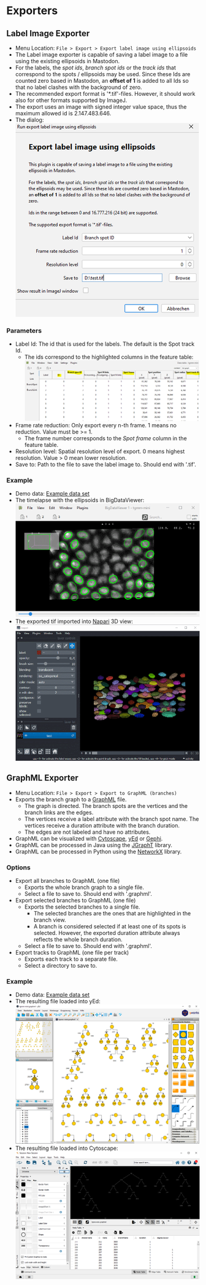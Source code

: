 # Exporters

## Label Image Exporter

* Menu Location: `File > Export > Export label image using ellipsoids`
* The Label image exporter is capable of saving a label image to a file using the existing ellipsoids in Mastodon.
* For the labels, the _spot ids_, _branch spot ids_ or the _track ids_ that correspond to the spots / ellipsoids may be
  used. Since these Ids are counted zero based in Mastodon, an **offset of 1** is added to all Ids so that no label
  clashes with the background of zero.
* The recommended export format is '*.tif'-files. However, it should work also for other formats supported by ImageJ.
* The export uses an image with signed integer value space, thus the maximum allowed id is 2.147.483.646.
* The dialog:  ![Plugin Export Dialog](export/label_image/plugin_export_dialog.png)

###  Parameters

* Label Id: The id that is used for the labels. The default is the Spot track Id.
    * The ids correspond to the highlighted columns in the feature
      table: ![Feature Table](export/label_image/plugin_export_table.png)
* Frame rate reduction: Only export every n-th frame. 1 means no reduction. Value must be >= 1.
    * The frame number corresponds to the _Spot frame_ column in the feature table.
* Resolution level: Spatial resolution level of export. 0 means highest resolution. Value > 0 mean lower resolution.
* Save to: Path to the file to save the label image to. Should end with '.tif'.

###  Example

* Demo data: [Example data set](https://github.com/mastodon-sc/mastodon-example-data/tree/master/tgmm-mini)
* The timelapse with the ellipsoids in
  BigDataViewer: ![BigDataViewer](export/label_image/bdv_timelapse.gif)
* The exported tif imported into [Napari](https://napari.org/stable/) 3D
  view: ![Napari](export/label_image/napari_timelapse.gif)

## GraphML Exporter

* Menu Location: `File > Export > Export to GraphML (branches)`
* Exports the branch graph to a [GraphML](http://graphml.graphdrawing.org/) file.
    * The graph is directed. The branch spots are the vertices and the branch links are the edges.
    * The vertices receive a label attribute with the branch spot name. The vertices receive a duration attribute with
      the branch duration.
    * The edges are not labeled and have no attributes.
* GraphML can be visualized with [Cytoscape](https://cytoscape.org/), [yEd](https://www.yworks.com/products/yed)
  or [Gephi](https://gephi.org/).
* GraphML can be processed in Java using the [JGraphT](https://jgrapht.org/) library.
* GraphML can be processed in Python using the [NetworkX](https://networkx.org/) library.

###  Options

* Export all branches to GraphML (one file)
    * Exports the whole branch graph to a single file.
    * Select a file to save to. Should end with '.graphml'.
* Export selected branches to GraphML (one file)
    * Exports the selected branches to a single file.
        * The selected branches are the ones that are highlighted in the branch view.
        * A branch is considered selected if at least one of its spots is selected. However, the exported duration
          attribute
          always reflects the whole branch duration.
    * Select a file to save to. Should end with '.graphml'.
* Export tracks to GraphML (one file per track)
    * Exports each track to a separate file.
    * Select a directory to save to.

###  Example

* Demo data: [Example data set](https://github.com/mastodon-sc/mastodon-example-data/tree/master/tgmm-mini)
* The resulting file loaded into yEd: ![yEd](export/graphml/yed_graphml.png)
* The resulting file loaded into Cytoscape: ![Cytoscape](export/graphml/cytoscape_graphml.png)

